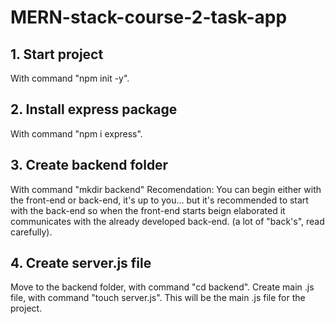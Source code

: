 # MERN-stack-course-2-task-app

## 1. Start project
With command "npm init -y".

## 2. Install express package
With command "npm i express".

## 3. Create backend folder
With command "mkdir backend"
Recomendation: You can begin either with the front-end or back-end, it's up to you... but it's recommended to start with the back-end so when the front-end starts beign elaborated it communicates with the already developed back-end. (a lot of "back's", read carefully).

## 4. Create server.js file
Move to the backend folder, with command "cd backend".
Create main .js file, with command "touch server.js".
This will be the main .js file for the project.